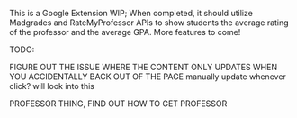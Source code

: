 This is a Google Extension WIP; When completed, it should utilize Madgrades and RateMyProfessor APIs to show students the average rating of the professor and the average GPA. More features to come!


TODO: 

FIGURE OUT THE ISSUE WHERE THE CONTENT ONLY UPDATES WHEN YOU ACCIDENTALLY BACK OUT OF THE PAGE
manually update whenever click? will look into this

PROFESSOR THING, FIND OUT HOW TO GET PROFESSOR